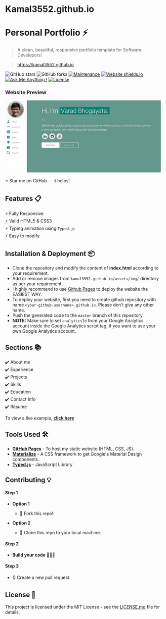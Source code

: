 # Kamal3552.github.io
# Personal Portfolio ⚡️
> A clean, beautiful, responsive portfolio template for Software Developers!

> https://kamal3552.github.io

![GitHub stars](https://img.shields.io/github/stars/kamal3552/kamal3552.github.io)
![GitHub forks](https://img.shields.io/github/forks/kamal3552/kamal3552.github.io)
[![Maintenance](https://img.shields.io/badge/maintained-yes-green.svg)](https://github.com/kamal3552/kamal3552.github.io/commits/master)
[![Website shields.io](https://img.shields.io/badge/website-up-yellow)](http://kamal3552.github.io/)
[![Ask Me Anything !](https://img.shields.io/badge/ask%20me-linkedin-1abc9c.svg)](https://www.linkedin.com/in/kamal3552/)
[![License](http://img.shields.io/:license-mit-blue.svg?style=flat-square)](http://badges.mit-license.org)

### Website Preview
<p align="center">
  <kbd>
    <a href="https://kamal3552.github.io" target="_blank"><img src="examples/preview.gif">
  </a>
  </kbd>
</p>

:star: Star me on GitHub — it helps!

## Features 📋
⚡️ Fully Responsive\
⚡️ Valid HTML5 & CSS3\
⚡️ Typing animation using `Typed.js`\
⚡️ Easy to modify

## Installation & Deployment 📦
- Clone the repository and modify the content of <b>index.html</b> according to your requirement.
- Add or remove images from `kamal3552.github.io/assets/img/` directory as per your requirement.
- I highly recommend to use [Github Pages](https://create-react-app.dev/docs/deployment/#github-pages) to deploy the website the EASIEST WAY.
- To deploy your website, first you need to create github repository with name `<your-github-username>.github.io`. Please don't give any other name.
- Push the generated code to the `master` branch of this repository.
- <b>NOTE:</b> Make sure to set `analyticsId` from your Google Analytics account inside the Google Analytics script tag, if you want to use your own Google Analytics account.

## Sections 📚
✔️ About me\
✔️ Experience\
✔️ Projects \
✔️ Skills \
✔️ Education\
✔️ Contact Info\
✔️ Resume

To view a live example, **[click here](https://kamal3552.github.io/)**

## Tools Used 🛠️
* [<b>GitHub Pages</b>](https://create-react-app.dev/docs/deployment/#github-pages) - To host my static website (HTML, CSS, JS).
* [<b>Materialize</b>](https://materializecss.com/) - A CSS framework to get Google's Material Design components.
* [<b>Typed.js</b>](https://mattboldt.com/demos/typed-js/) - JavaScript Library

## Contributing 💡
#### Step 1

- **Option 1**
    - 🍴 Fork this repo!

- **Option 2**
    - 👯 Clone this repo to your local machine.


#### Step 2

- **Build your code** 🔨🔨🔨

#### Step 3

- 🔃 Create a new pull request.

## License 📄
This project is licensed under the MIT License - see the [LICENSE.md](./LICENSE) file for details.
